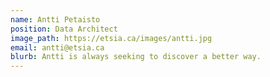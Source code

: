 ```yaml
---
name: Antti Petaisto
position: Data Architect
image_path: https://etsia.ca/images/antti.jpg
email: antti@etsia.ca
blurb: Antti is always seeking to discover a better way.
---
```

